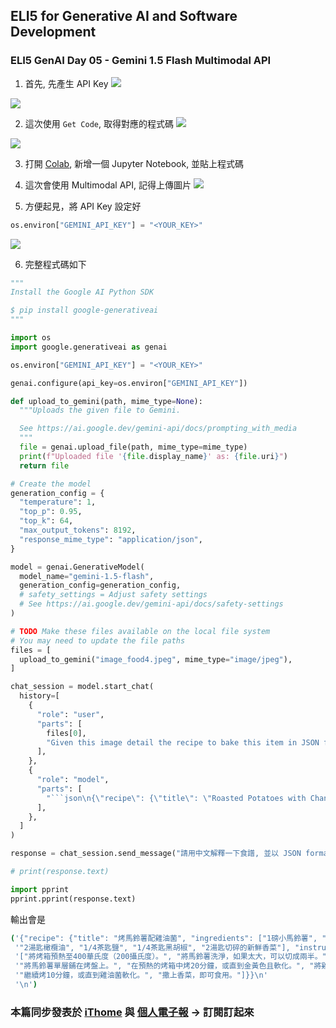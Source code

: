## ELI5 for Generative AI and Software Development
### ELI5 GenAI Day 05 - Gemini 1.5 Flash Multimodal API


1. 首先, 先產生 API Key
![](./images/05_001.png)

![](./images/05_002.png)

2. 這次使用 `Get Code`, 取得對應的程式碼
![](./images/05_003.png)


![](./images/05_004.png)

3. 打開 [Colab](https://colab.research.google.com/#create=true), 新增一個 Jupyter Notebook, 並貼上程式碼
4. 這次會使用 Multimodal API, 記得上傳圖片
![](./images/05_005.png)

5. 方便起見，將 API Key 設定好
```python
os.environ["GEMINI_API_KEY"] = "<YOUR_KEY>"
```

![](./images/05_006.png)

6. 完整程式碼如下
```python
"""
Install the Google AI Python SDK

$ pip install google-generativeai
"""

import os
import google.generativeai as genai

os.environ["GEMINI_API_KEY"] = "<YOUR_KEY>"

genai.configure(api_key=os.environ["GEMINI_API_KEY"])

def upload_to_gemini(path, mime_type=None):
  """Uploads the given file to Gemini.

  See https://ai.google.dev/gemini-api/docs/prompting_with_media
  """
  file = genai.upload_file(path, mime_type=mime_type)
  print(f"Uploaded file '{file.display_name}' as: {file.uri}")
  return file

# Create the model
generation_config = {
  "temperature": 1,
  "top_p": 0.95,
  "top_k": 64,
  "max_output_tokens": 8192,
  "response_mime_type": "application/json",
}

model = genai.GenerativeModel(
  model_name="gemini-1.5-flash",
  generation_config=generation_config,
  # safety_settings = Adjust safety settings
  # See https://ai.google.dev/gemini-api/docs/safety-settings
)

# TODO Make these files available on the local file system
# You may need to update the file paths
files = [
  upload_to_gemini("image_food4.jpeg", mime_type="image/jpeg"),
]

chat_session = model.start_chat(
  history=[
    {
      "role": "user",
      "parts": [
        files[0],
        "Given this image detail the recipe to bake this item in JSON format. Include item names and quantities for the recipe.",
      ],
    },
    {
      "role": "model",
      "parts": [
        "```json\n{\"recipe\": {\"title\": \"Roasted Potatoes with Chanterelles\", \"ingredients\": [\"1 pound baby potatoes\", \"1/2 cup chanterelle mushrooms\", \"2 tablespoons olive oil\", \"1/4 teaspoon salt\", \"1/4 teaspoon black pepper\", \"2 tablespoons chopped fresh parsley\"], \"instructions\": [\"Preheat oven to 400 degrees F (200 degrees C).\", \"Scrub the potatoes and cut them in half if they are large. \", \"Toss potatoes with olive oil, salt, and pepper.\", \"Spread potatoes in a single layer in a baking dish.\", \"Roast in preheated oven for 20 minutes, or until golden brown and tender.\", \"Add chanterelles to the baking dish and toss to coat in oil, salt, and pepper.\", \"Roast for an additional 10 minutes, or until chanterelles are tender.\", \"Sprinkle with parsley and serve immediately.\"]}\n}\n\n```",
      ],
    },
  ]
)

```

```python
response = chat_session.send_message("請用中文解釋一下食譜, 並以 JSON format 說明")

# print(response.text)

import pprint
pprint.pprint(response.text)
```

輸出會是
```bash
('{"recipe": {"title": "烤馬鈴薯配雞油菌", "ingredients": ["1磅小馬鈴薯", "1/2杯雞油菌", '
 '"2湯匙橄欖油", "1/4茶匙鹽", "1/4茶匙黑胡椒", "2湯匙切碎的新鮮香菜"], "instructions": '
 '["將烤箱預熱至400華氏度（200攝氏度）。", "將馬鈴薯洗淨，如果太大，可以切成兩半。", "將馬鈴薯與橄欖油、鹽和胡椒粉拌勻。", '
 '"將馬鈴薯單層鋪在烤盤上。", "在預熱的烤箱中烤20分鐘，或直到金黃色且軟化。", "將雞油菌加入烤盤中，並拌勻以裹上油、鹽和胡椒粉。", '
 '"繼續烤10分鐘，或直到雞油菌軟化。", "撒上香菜，即可食用。"]}}\n'
 '\n')
```







### 本篇同步發表於 [iThome](https://ithelp.ithome.com.tw/articles/10346149) 與 [個人電子報](https://memo.jimmyliao.net/) -> 訂閱訂起來

